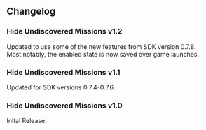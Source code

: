 ## Changelog

### Hide Undiscovered Missions v1.2
Updated to use some of the new features from SDK version 0.7.8.    
Most notably, the enabled state is now saved over game launches.

### Hide Undiscovered Missions v1.1
Updated for SDK versions 0.7.4-0.7.6.

### Hide Undiscovered Missions v1.0
Inital Release.

